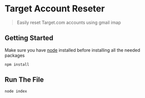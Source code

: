 # Target Account Reseter
> Easily reset Target.com accounts using gmail imap

## Getting Started
Make sure you have [node](https://nodejs.org/en/) installed before installing all the needed packages

```
npm install
```
## Run The File

```
node index
```

